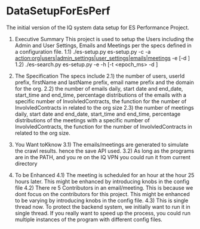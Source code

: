 # DataSetupForEsPerf
The initial version of the IQ system data setup for ES Performance Project.

1) Executive Summary
This project is used to setup the Users including the Admin and User Settings, Emails and Meetings per the specs defined in a configuration file.
1.1) ./es-setup.py
es-setup.py -c <config> -a <action:org|users|admin_settings|user_settings|emails|meetings> -e <env> [-d <debug>]
1.2) ./es-search.py
es-setup.py -e <env> -h <hash> [-t <epoch_ms> -d <debug>]

2) The Specification 
The specs include 
2.1) the number of users, userId prefix, firstName and lastName prefix, email name prefix and the domain for the org.
2.2) the number of emails daily, start date and end_date, start_time and end_time, percentage distributions of the emails with a specific number of InvolvledContracts, the function for the number of InvolvledContracts in related to the org size
2.3) the number of meetings daily, start date and end_date, start_time and end_time, percentage distributions of the meetings with a specific number of InvolvledContracts, the function for the number of InvolvledContracts in related to the org size.

3) You Want toKknow
3.1) The emails/meetings are generated to simulate the crawl results. hence the save API used.
3.2) As long as the programs are in the PATH, and you re on the IQ VPN you could run it from current directory

4) To be Enhanced
4.1) The meeting is scheduled for an hour at the hour 25 hours later. This might be enhanced by introducing knobs in the config file
4.2) There re 5 Contributors in an email/meeting. This is because we dont focus on the contributors for this project. This might be enhanced to be varying by introducing knobs in the config file.
4.3) This is single thread now. To protect the backend system, we initially want to run it in single thread. If you really want to speed up the process, you could run multiple instances of the program with different config files.
